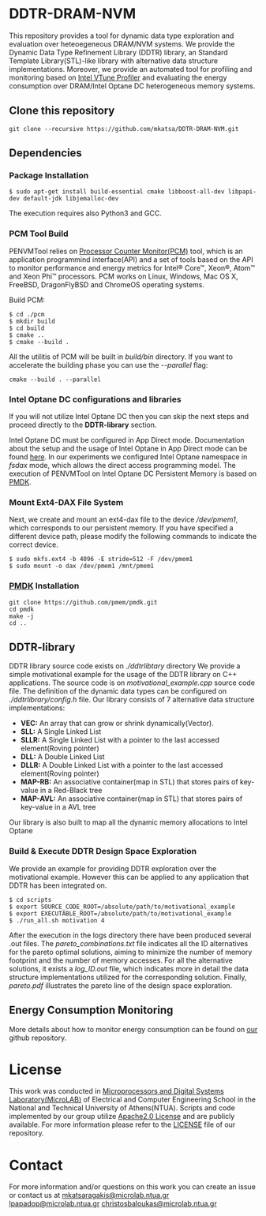 # DDTR-DRAM-NVM

This repository provides a tool for dynamic data type exploration and evaluation over heteoegeneous DRAM/NVM systems. We provide the Dynamic Data Type Refinement Library (DDTR) library, an Standard Template Library(STL)-like library with alternative data structure implementations. Moreover, we provide an automated tool for profiling and monitoring based on [Intel VTune Profiler](https://www.intel.com/content/www/us/en/developer/tools/oneapi/vtune-profiler.html#gs.u2cjso) and evaluating the energy consumption over DRAM/Intel Optane DC heterogeneous memory systems. 

## Clone this repository

```
git clone --recursive https://github.com/mkatsa/DDTR-DRAM-NVM.git
```

## Dependencies

### Package Installation

```
$ sudo apt-get install build-essential cmake libboost-all-dev libpapi-dev default-jdk libjemalloc-dev
```

The execution requires also Python3 and GCC.


### PCM Tool Build

PENVMTool relies on [Processor Counter Monitor(PCM)](https://github.com/opcm/pcm) tool, which is an application programmind interface(API) and a set of tools based on the API to monitor performance and energy metrics for Intel® Core™, Xeon®, Atom™ and Xeon Phi™ processors. PCM works on Linux, Windows, Mac OS X, FreeBSD, DragonFlyBSD and ChromeOS operating systems.

Build PCM:

```
$ cd ./pcm
$ mkdir build
$ cd build
$ cmake ..
$ cmake --build .
```

All the utilitis of PCM will be built in _build/bin_ directory. If you want to accelerate the building phase you can use the _--parallel_ flag:

```
cmake --build . --parallel
```

### Intel Optane DC configurations and libraries

If you will not utilize Intel Optane DC then you can skip the next steps and proceed directly to the **DDTR-library** section.

Intel Optane DC must be configured in App Direct mode. Documentation about the setup and the usage of Intel Optane in App Direct mode can be found [here](https://www.intel.com/content/dam/support/us/en/documents/memory-and-storage/data-center-persistent-mem/Intel-Optane-DC-Persistent-Memory-Quick-Start-Guide.pdf). In our experiments we configured Intel Optane namespace in _fsdax_ mode, which allows the direct access programming model. 
The execution of PENVMTool on Intel Optane DC Persistent Memory is based on [PMDK](https://github.com/pmem/pmdk).

### Mount Ext4-DAX File System

Next, we create and mount an ext4-dax file to the device _/dev/pmem1_, which corresponds to our persistent memory. If you have specified a different device path, please modify the following commands to indicate the correct device.

```
$ sudo mkfs.ext4 -b 4096 -E stride=512 -F /dev/pmem1
$ sudo mount -o dax /dev/pmem1 /mnt/pmem1
```

### [PMDK](https://github.com/pmem/pmdk) Installation

```
git clone https://github.com/pmem/pmdk.git
cd pmdk
make -j
cd ..
```

## DDTR-library

DDTR library source code exists on _./ddtrlibtary_ directory
We provide a simple motivational example for the usage of the DDTR library on C++ applications. The source code is on _motivational\_example.cpp_ source code file. The definition of the dynamic data types can be configured on _./ddtrlibrary/config.h_ file. Our library consists of 7 alternative data structure implementations:

* **VEC:** An array that can grow or shrink dynamically(Vector). 
* **SLL:** A Single Linked List
* **SLLR:** A Single Linked List with a pointer to the last accessed element(Roving pointer)
* **DLL:** A Double Linked List
* **DLLR:** A Double Linked List with a pointer to the last accessed element(Roving pointer)
* **MAP-RB:** An associative container(map in STL) that stores pairs of key-value in a Red-Black tree
* **MAP-AVL:** An associative container(map in STL) that stores pairs of key-value in a AVL tree

Our library is also built to map all the dynamic memory allocations to Intel Optane 
 
### Build & Execute DDTR Design Space Exploration

We provide an example for providing DDTR exploration over the motivational example. However this can be applied to any application that DDTR has been integrated on.
```
$ cd scripts
$ export SOURCE_CODE_ROOT=/absolute/path/to/motivational_example
$ export EXECUTABLE_ROOT=/absolute/path/to/motivational_example
$ ./run_all.sh motivation 4
```
After the execution in the logs directory there have been produced several .out files. The _pareto\_combinations.txt_ file indicates all the ID alternatives for the pareto optimal solutions, aiming to minimize the number of memory footprint and the number of memory accesses. For all the alternative solutions, it exists a _log\_ID.out_ file, which indicates more in detail the data structure implementations utilized for the corresponding solution. Finally, _pareto.pdf_ illustrates the pareto line of the design space exploration.

## Energy Consumption Monitoring

More details about how to monitor energy consumption can be found on [our](https://github.com/mkatsa/PENVMTool#energy-consumption-monitoring) github repository.


# License

This work was conducted in [Microprocessors and Digital Systems Laboratory(MicroLAB)](https://microlab.ntua.gr/) of Electrical and Computer Engineering School in the National and Technical University of Athens(NTUA). Scripts and code implemented by our group utilize [Apache2.0 License](https://www.apache.org/licenses/LICENSE-2.0) and are publicly available. For more information please refer to the [LICENSE](https://github.com/mkatsa/DDTR-DRAM-NVM/blob/main/LICENSE) file of our repository.


# Contact

For more information and/or questions on this work you can create an issue or contact us at mkatsaragakis@microlab.ntua.gr lpapadop@microlab.ntua.gr christosbaloukas@microlab.ntua.gr
